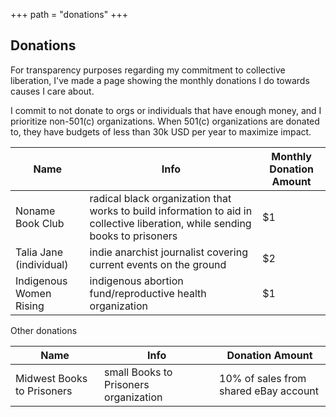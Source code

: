 +++ path = "donations" +++

## Donations

For transparency purposes regarding my commitment to collective liberation, I've made a page showing the monthly donations I do towards causes I care about.

I commit to not donate to orgs or individuals that have enough money, and I prioritize non-501(c) organizations. When 501(c) organizations are donated to, they have budgets of less than 30k USD per year to maximize impact.

Name | Info | Monthly Donation Amount
------ | ------ | ------
Noname Book Club   | radical black organization that works to build information to aid in collective liberation, while sending books to prisoners | $1
Talia Jane (individual)   | indie anarchist journalist covering current events on the ground | $2
Indigenous Women Rising | indigenous abortion fund/reproductive health organization | $1

Other donations

Name | Info | Donation Amount
------ | ------ | ------
Midwest Books to Prisoners   | small Books to Prisoners organization | 10% of sales from shared eBay account

